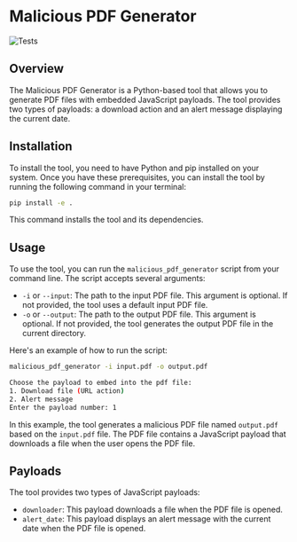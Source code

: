# Malicious PDF Generator
![Tests](https://github.com/MustafaSarikaya/malicious-pdf-generator/actions/workflows/tests.yml/badge.svg)

## Overview

The Malicious PDF Generator is a Python-based tool that allows you to generate PDF files with embedded JavaScript payloads. The tool provides two types of payloads: a download action and an alert message displaying the current date.

## Installation

To install the tool, you need to have Python and pip installed on your system. Once you have these prerequisites, you can install the tool by running the following command in your terminal:

```bash
pip install -e .
```

This command installs the tool and its dependencies.

## Usage

To use the tool, you can run the `malicious_pdf_generator` script from your command line. The script accepts several arguments:

- `-i` or `--input`: The path to the input PDF file. This argument is optional. If not provided, the tool uses a default input PDF file.
- `-o` or `--output`: The path to the output PDF file. This argument is optional. If not provided, the tool generates the output PDF file in the current directory.

Here's an example of how to run the script:

```bash
malicious_pdf_generator -i input.pdf -o output.pdf
```

```bash
Choose the payload to embed into the pdf file:
1. Download file (URL action)
2. Alert message
Enter the payload number: 1
```

In this example, the tool generates a malicious PDF file named `output.pdf` based on the `input.pdf` file. The PDF file contains a JavaScript payload that downloads a file when the user opens the PDF file.

## Payloads

The tool provides two types of JavaScript payloads:

- `downloader`: This payload downloads a file when the PDF file is opened.
- `alert_date`: This payload displays an alert message with the current date when the PDF file is opened.
